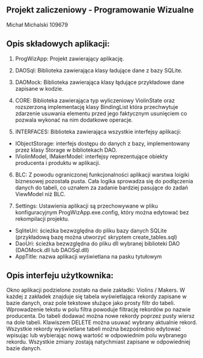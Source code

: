 Projekt zaliczeniowy - Programowanie Wizualne
---------------------------------------------
Michał Michalski 109679


## Opis składowych aplikacji:

1. ProgWizApp:
Projekt zawierający aplikację.

2. DAOSql:
Biblioteka zawierająca klasy ładujące dane z bazy SQLite.

3. DAOMock:
Biblioteka zawierająca klasy łądujące przykładowe dane zapisane w kodzie.

4. CORE:
Biblioteka zawierająca typ wyliczeniowy ViolinState oraz rozszerzoną implementację klasy BindingList która przechwytuje zdarzenie usuwania elementu przed jego faktycznym usunięciem co pozwala wykonać na nim dodatkowe operacje.

5. INTERFACES:
Biblioteka zawierająca wszystkie interfejsy aplikacji:

  - IObjectStorage: interfejs dostępu do danych z bazy, implementowany przez klasy Storage w bibliotekach DAO.
  - IViolinModel, IMakerModel: interfejsy reprezentujące obiekty producenta i produktu w aplikacji.

6. BLC:
Z powodu ograniczonej funkcjonalności aplikacji warstwa loigiki biznesowej pozostała pusta. Cała logika sprowadza się do podłączenia danych do
tabeli, co uznałem za zadanie bardziej pasujące do zadań ViewModel niż BLC.

7. Settings:
Ustawienia aplikacji są przechowywane w pliku konfiguracyjnym ProgWizApp.exe.config, który można edytować bez rekompilacji projektu.
  
  - SqliteUri: ścieżka bezwzględna do pliku bazy danych SQLite (przykładową bazę można utworzyć skryptem create_tables.sql)
  - DaoUri: ścieżka bezwzględna do pliku dll wybranej biblioteki DAO (DAOMock.dll lub DAOSql.dll)
  - AppTitle: nazwa aplikacji wyświetlana na pasku tytułowym


## Opis interfeju użytkownika:

Okno aplikacji podzielone zostało na dwie zakładki: Violins / Makers.
W każdej z zakładek znajduje się tabela wyświetlająca rekordy zapisane w bazie danych, oraz pole tekstowe służące jako prosty filtr do tabeli.
Wprowadzenie tekstu w polu filtra powoduje filtrację rekordów po nazwie producenta.
Do tabeli dodawać można nowe rekordy poprzez pusty wiersz na dole tabeli.
Klawiszem DELETE można usuwać wybrany aktualnie rekord.
Wszystkie rekordy wyświetlane tabeli można bezpośrednio edytować wpisując lub wybierając nową wartość w odpowiednim polu wybranego rekordu.
Wszystkie zmiany zostają natychmiast zapisane w odpowiedniej bazie danych.